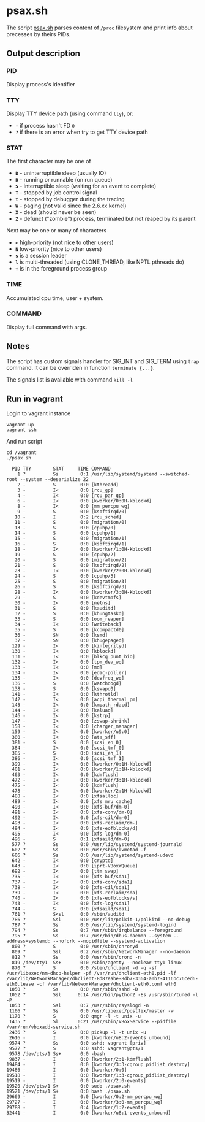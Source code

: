 # psax.sh

The script [psax.sh](./psax.sh) parses content of `/proc` filesystem and print info about precesses by theirs PIDs.

## Output description

### PID

Display process's identifier

### TTY

Display TTY device path (using command `tty`), or:
- **`-`** if process hasn't FD `0`
- **`?`** if there is an error when try to get TTY device path

### STAT

The first character may be one of
- **`D`** - uninterruptible sleep (usually IO)
- **`R`** - running or runnable (on run queue)
- **`S`** - interruptible sleep (waiting for an event to complete)
- **`T`** - stopped by job control signal
- **`t`** - stopped by debugger during the tracing
- **`W`** - paging (not valid since the 2.6.xx kernel)
- **`X`** - dead (should never be seen)
- **`Z`** - defunct ("zombie") process, terminated but not reaped by its parent

Next may be one or many of characters
- **`<`**    high-priority (not nice to other users)
- **`N`**    low-priority (nice to other users)
- **`s`**    is a session leader
- **`l`**    is multi-threaded (using CLONE_THREAD, like NPTL pthreads do)
- **`+`**    is in the foreground process group

### TIME

Accumulated cpu time, user + system.

### COMMAND

Display full command with args.

## Notes

The script has custom signals handler for SIG_INT and SIG_TERM using `trap` command. It can be overriden in function `terminate {...}`.

The signals list is available with command `kill -l` 

## Run in vagrant

Login to vagrant instance
```shell
vagrant up
vagrant ssh
```

And run script
```shell
cd /vagrant
./psax.sh
```
```log
  PID TTY        STAT     TIME COMMAND
    1 ?          Ss        0:1 /usr/lib/systemd/systemd --switched-root --system --deserialize 22 
    2 -          S         0:0 [kthreadd]
    3 -          I<        0:0 [rcu_gp]
    4 -          I<        0:0 [rcu_par_gp]
    6 -          I<        0:0 [kworker/0:0H-kblockd]
    8 -          I<        0:0 [mm_percpu_wq]
    9 -          S         0:0 [ksoftirqd/0]
   10 -          I         0:2 [rcu_sched]
   11 -          S         0:0 [migration/0]
   13 -          S         0:0 [cpuhp/0]
   14 -          S         0:0 [cpuhp/1]
   15 -          S         0:0 [migration/1]
   16 -          S         0:0 [ksoftirqd/1]
   18 -          I<        0:0 [kworker/1:0H-kblockd]
   19 -          S         0:0 [cpuhp/2]
   20 -          S         0:0 [migration/2]
   21 -          S         0:0 [ksoftirqd/2]
   23 -          I<        0:0 [kworker/2:0H-kblockd]
   24 -          S         0:0 [cpuhp/3]
   25 -          S         0:0 [migration/3]
   26 -          S         0:0 [ksoftirqd/3]
   28 -          I<        0:0 [kworker/3:0H-kblockd]
   29 -          S         0:0 [kdevtmpfs]
   30 -          I<        0:0 [netns]
   31 -          S         0:0 [kauditd]
   32 -          S         0:0 [khungtaskd]
   33 -          S         0:0 [oom_reaper]
   34 -          I<        0:0 [writeback]
   35 -          S         0:0 [kcompactd0]
   36 -          SN        0:0 [ksmd]
   37 -          SN        0:0 [khugepaged]
  129 -          I<        0:0 [kintegrityd]
  130 -          I<        0:0 [kblockd]
  131 -          I<        0:0 [blkcg_punt_bio]
  132 -          I<        0:0 [tpm_dev_wq]
  133 -          I<        0:0 [md]
  134 -          I<        0:0 [edac-poller]
  135 -          I<        0:0 [devfreq_wq]
  136 -          S         0:0 [watchdogd]
  138 -          S         0:0 [kswapd0]
  141 -          I<        0:0 [kthrotld]
  142 -          I<        0:0 [acpi_thermal_pm]
  143 -          I<        0:0 [kmpath_rdacd]
  144 -          I<        0:0 [kaluad]
  146 -          I<        0:0 [kstrp]
  147 -          I<        0:0 [zswap-shrink]
  158 -          I<        0:0 [charger_manager]
  159 -          I<        0:0 [kworker/u9:0]
  380 -          I<        0:0 [ata_sff]
  381 -          S         0:0 [scsi_eh_0]
  384 -          I<        0:0 [scsi_tmf_0]
  385 -          S         0:0 [scsi_eh_1]
  386 -          I<        0:0 [scsi_tmf_1]
  399 -          I<        0:0 [kworker/0:1H-kblockd]
  401 -          I<        0:0 [kworker/1:1H-kblockd]
  463 -          I<        0:0 [kdmflush]
  472 -          I<        0:0 [kworker/3:1H-kblockd]
  475 -          I<        0:0 [kdmflush]
  478 -          I<        0:0 [kworker/2:1H-kblockd]
  488 -          I<        0:0 [xfsalloc]
  489 -          I<        0:0 [xfs_mru_cache]
  490 -          I<        0:0 [xfs-buf/dm-0]
  491 -          I<        0:0 [xfs-conv/dm-0]
  492 -          I<        0:0 [xfs-cil/dm-0]
  493 -          I<        0:0 [xfs-reclaim/dm-]
  494 -          I<        0:0 [xfs-eofblocks/d]
  495 -          I<        0:0 [xfs-log/dm-0]
  496 -          S         0:1 [xfsaild/dm-0]
  577 ?          Ss        0:0 /usr/lib/systemd/systemd-journald 
  602 ?          Ss        0:0 /usr/sbin/lvmetad -f 
  606 ?          Ss        0:0 /usr/lib/systemd/systemd-udevd 
  642 -          I<        0:0 [cryptd]
  643 -          I<        0:0 [iprt-VBoxWQueue]
  692 -          I<        0:0 [ttm_swap]
  735 -          I<        0:0 [xfs-buf/sda1]
  737 -          I<        0:0 [xfs-conv/sda1]
  738 -          I<        0:0 [xfs-cil/sda1]
  739 -          I<        0:0 [xfs-reclaim/sda]
  740 -          I<        0:0 [xfs-eofblocks/s]
  743 -          I<        0:0 [xfs-log/sda1]
  744 -          S         0:0 [xfsaild/sda1]
  761 ?          S<sl      0:0 /sbin/auditd 
  786 ?          Ssl       0:0 /usr/lib/polkit-1/polkitd --no-debug 
  787 ?          Ss        0:0 /usr/lib/systemd/systemd-logind 
  794 ?          Ss        0:7 /usr/sbin/irqbalance --foreground 
  795 ?          Ss        0:7 /usr/bin/dbus-daemon --system --address=systemd: --nofork --nopidfile --systemd-activation 
  800 ?          S         0:0 /usr/sbin/chronyd 
  809 ?          Ssl       0:2 /usr/sbin/NetworkManager --no-daemon 
  812 ?          Ss        0:0 /usr/sbin/crond -n 
  819 /dev/tty1  Ss+       0:0 /sbin/agetty --noclear tty1 linux 
  870 ?          S         0:0 /sbin/dhclient -d -q -sf /usr/libexec/nm-dhcp-helper -pf /var/run/dhclient-eth0.pid -lf /var/lib/NetworkManager/dhclient-8d87eabe-8db7-3364-a0b7-4116bc76ced6-eth0.lease -cf /var/lib/NetworkManager/dhclient-eth0.conf eth0 
 1050 ?          Ss        0:0 /usr/sbin/sshd -D 
 1052 ?          Ssl      0:14 /usr/bin/python2 -Es /usr/sbin/tuned -l -P 
 1053 ?          Ssl       0:7 /usr/sbin/rsyslogd -n 
 1166 ?          Ss        0:0 /usr/libexec/postfix/master -w 
 1170 ?          S         0:0 qmgr -l -t unix -u 
 1435 ?          Sl       0:21 /usr/sbin/VBoxService --pidfile /var/run/vboxadd-service.sh 
 2436 ?          S         0:0 pickup -l -t unix -u 
 2616 -          I         0:0 [kworker/u8:2-events_unbound]
 9574 ?          Ss        0:0 sshd: vagrant [priv] 
 9577 ?          S         0:0 sshd: vagrant@pts/1  
 9578 /dev/pts/1 Ss+       0:0 -bash 
 9837 -          I         0:0 [kworker/2:1-kdmflush]
19484 -          I         0:0 [kworker/3:3-cgroup_pidlist_destroy]
19486 -          I         0:0 [kworker/0:0]
19518 -          I         0:0 [kworker/1:3-cgroup_pidlist_destroy]
19519 -          I         0:0 [kworker/2:0-events]
19520 /dev/pts/1 S+        0:0 sudo ./psax.sh 
19521 /dev/pts/1 S+        0:0 bash ./psax.sh 
29669 -          I         0:0 [kworker/0:2-mm_percpu_wq]
29727 -          I         0:0 [kworker/3:0-mm_percpu_wq]
29788 -          I         0:4 [kworker/1:2-events]
32441 -          I         0:0 [kworker/u8:1-events_unbound]
```
